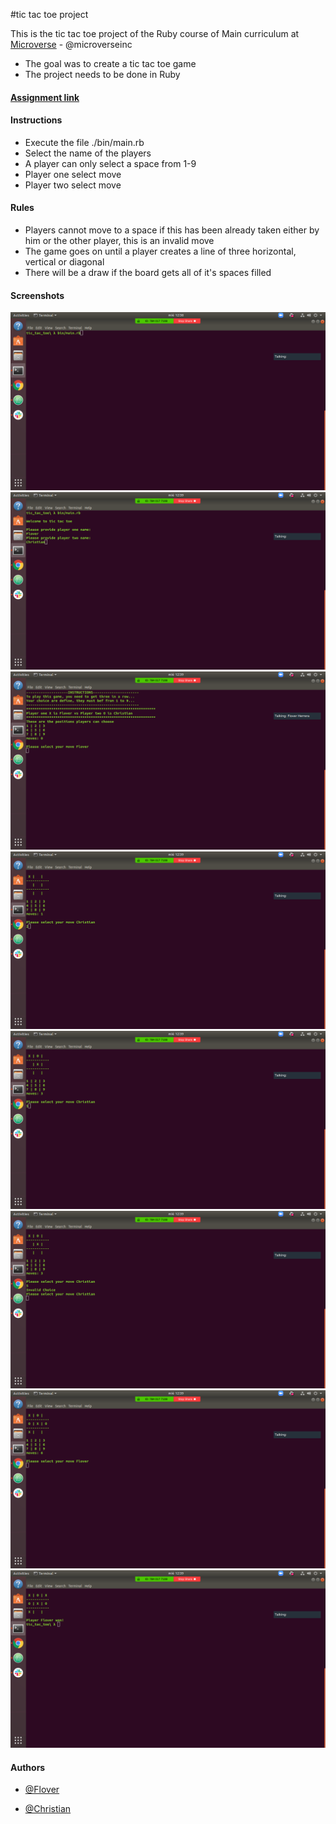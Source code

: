 #tic tac toe project

This is the tic tac toe project of the Ruby course of Main curriculum at [Microverse](https://www.microverse.org/) - @microverseinc

* The goal was to create a tic tac toe game
* The project needs to be done in Ruby

#### [Assignment link](https://www.theodinproject.com/courses/ruby-programming/lessons/oop)

#### Instructions
* Execute the file ./bin/main.rb
* Select the name of the players
* A player can only select a space from 1-9
* Player one select move
* Player two select move

#### Rules
* Players cannot move to a space if this has been already taken either by him or the other player, this is an invalid move
* The game goes on until a player creates a line of three horizontal, vertical or diagonal
* There will be a draw if the board gets all of it's spaces filled

#### Screenshots

![screenshot_1](screenshots/screenshot_1.png)
![screenshot_2](screenshots/screenshot_2.png)
![screenshot_3](screenshots/screenshot_3.png)
![screenshot_4](screenshots/screenshot_4.png)
![screenshot_5](screenshots/screenshot_5.png)
![screenshot_6](screenshots/screenshot_6.png)
![screenshot_7](screenshots/screenshot_7.png)
![screenshot_8](screenshots/screenshot_8.png)

#### Authors

* [@Flover](https://github.com/flov3rh)

* [@Christian](https://github.com/jcromerohdz)
